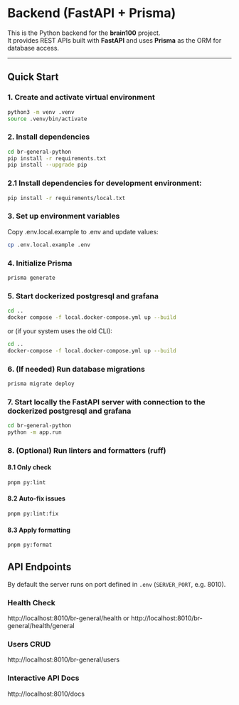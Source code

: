 # Backend (FastAPI + Prisma)

This is the Python backend for the **brain100** project.  
It provides REST APIs built with **FastAPI** and uses **Prisma** as the ORM for database access.

---

## Quick Start

### 1. Create and activate virtual environment

```bash
python3 -m venv .venv
source .venv/bin/activate
```

### 2. Install dependencies

```bash
cd br-general-python
pip install -r requirements.txt
pip install --upgrade pip
```

### 2.1 Install dependencies for development environment:

```bash
pip install -r requirements/local.txt
```

### 3. Set up environment variables

Copy .env.local.example to .env and update values:

```bash
cp .env.local.example .env
```

### 4. Initialize Prisma

```bash
prisma generate
```

### 5. Start dockerized postgresql and grafana

```bash
cd ..
docker compose -f local.docker-compose.yml up --build
```

or (if your system uses the old CLI):

```bash
cd ..
docker-compose -f local.docker-compose.yml up --build
```

### 6. (If needed) Run database migrations

```bash
prisma migrate deploy
```

### 7. Start locally the FastAPI server with connection to the dockerized postgresql and grafana

```bash
cd br-general-python
python -m app.run
```

### 8. (Optional) Run linters and formatters (ruff)

#### 8.1 Only check

```bash
pnpm py:lint
```

#### 8.2 Auto-fix issues

```bash
pnpm py:lint:fix
```

#### 8.3 Apply formatting

```bash
pnpm py:format
```

## API Endpoints

By default the server runs on port defined in `.env` (`SERVER_PORT`, e.g. 8010).

### Health Check

http://localhost:8010/br-general/health
or
http://localhost:8010/br-general/health/general

### Users CRUD

http://localhost:8010/br-general/users

### Interactive API Docs

http://localhost:8010/docs
